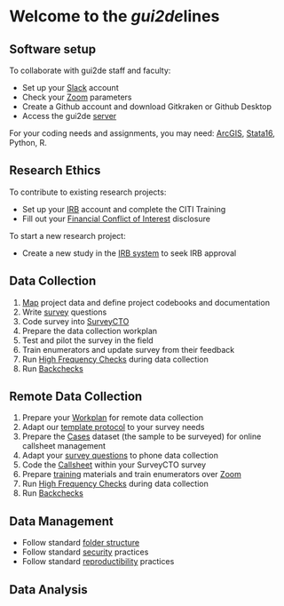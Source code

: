 # Welcome to the _gui2de_**lines**

## Software setup

To collaborate with gui2de staff and faculty:
- Set up your [Slack](1-software-setup/slack.md) account
- Check your [Zoom](1-software-setup/zoom.md) parameters
- Create a Github account and download Gitkraken or Github Desktop
- Access the gui2de [server](1-software-setup/server.md)

For your coding needs and assignments, you may need: [ArcGIS](1-software-setup/arcgis.md), [Stata16](1-software-setup/stata16.md), Python, R.

## Research Ethics

To contribute to existing research projects:
- Set up your [IRB](2-research-ethics/IRB.md) account and complete the CITI Training
- Fill out your [Financial Conflict of Interest](2-research-ethics/COI.md) disclosure

To start a new research project:
- Create a new study in the [IRB system](2-research-ethics/IRB.md) to seek IRB approval

## Data Collection

1. [Map](3-data-collection/data-mapping.md) project data and define project codebooks and documentation  
1. Write [survey](3-data-collection/survey-writing.md) questions
1. Code survey into [SurveyCTO](3-data-collection/survey-cto.md)
1. Prepare the data collection workplan
1. Test and pilot the survey in the field
1. Train enumerators and update survey from their feedback
1. Run [High Frequency Checks](3-data-collection/hfc.md) during data collection
1. Run [Backchecks](3-data-collection/backcheck.md)

## Remote Data Collection

1. Prepare your [Workplan](3-data-collection-remote/workplan-remote.md) for remote data collection
1. Adapt our [template protocol](https://drive.google.com/file/d/1Hb7OxQlFTymBOYGE_Y8qFdAjRoPnKVeC/view?usp=sharing) to your survey needs
1. Prepare the [Cases](3-data-collection-remote/cases.md) dataset (the sample to be surveyed) for online callsheet management
1. Adapt your [survey questions](3-data-collection-remote/survey-writing-remote.md) to phone data collection
1. Code the [Callsheet](3-data-collection-remote/callsheet.md) within your SurveyCTO survey
1. Prepare [training](3-data-collection-remote/training-remote.md) materials and train enumerators over [Zoom](1-software-setup/zoom.md)
1. Run [High Frequency Checks](3-data-collection-remote/hfc-remote.md) during data collection
1. Run [Backchecks](3-data-collection-remote/backcheck-remote.md)

## Data Management

- Follow standard [folder structure](4-data-management/folder-structure.md)
- Follow standard [security](4-data-management/security.md) practices
- Follow standard [reproductibility](4-data-management/reproductibility.md) practices


## Data Analysis
